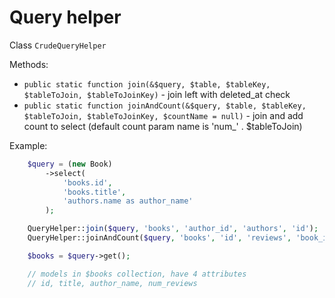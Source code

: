 Query helper
===

Class `CrudeQueryHelper`

Methods:

- `public static function join(&$query, $table, $tableKey, $tableToJoin, $tableToJoinKey)` - join left with deleted_at check
- `public static function joinAndCount(&$query, $table, $tableKey, $tableToJoin, $tableToJoinKey, $countName = null)` - join and add count to select (default count param name is 'num_' . $tableToJoin)

Example:

```php
    $query = (new Book)
        ->select(
            'books.id',
            'books.title',
            'authors.name as author_name'
        );

    QueryHelper::join($query, 'books', 'author_id', 'authors', 'id');
    QueryHelper::joinAndCount($query, 'books', 'id', 'reviews', 'book_id');

    $books = $query->get();

    // models in $books collection, have 4 attributes
    // id, title, author_name, num_reviews
```
